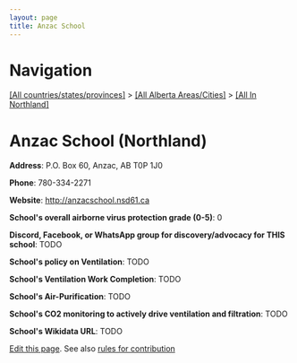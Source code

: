 ```yaml
---
layout: page
title: Anzac School
---
```

# Navigation

[[All countries/states/provinces]](../../..) > [[All Alberta Areas/Cities]](../..) > [[All In Northland]](..)

# Anzac School (Northland)

**Address**: P.O. Box 60, Anzac, AB T0P 1J0

**Phone**: 780-334-2271

**Website**: <http://anzacschool.nsd61.ca>

**School's overall airborne virus protection grade (0-5)**: 0

**Discord, Facebook, or WhatsApp group for discovery/advocacy for THIS school**: TODO

**School's policy on Ventilation**: TODO

**School's Ventilation Work Completion**: TODO

**School's Air-Purification**: TODO

**School's CO2 monitoring to actively drive ventilation and filtration**: TODO

**School's Wikidata URL**: TODO


[Edit this page](https://github.com/ventilate-schools/AB/edit/main/./Northland/Anzac_School.md). See also [rules for contribution](../../../contribution-rules/)